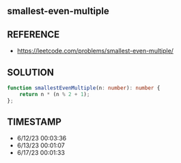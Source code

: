 ## smallest-even-multiple

## REFERENCE

- https://leetcode.com/problems/smallest-even-multiple/

## SOLUTION

``` Typescript
function smallestEvenMultiple(n: number): number {
    return n * (n % 2 + 1);
};
```

## TIMESTAMP

- 6/12/23 00:03:36
- 6/13/23 00:01:07
- 6/17/23 00:01:33
